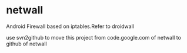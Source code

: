 netwall
=======
Android Firewall based on iptables.Refer to droidwall

use svn2github to move this project from code.google.com of netwall to github of netwall
